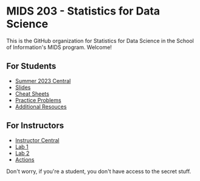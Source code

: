 # MIDS 203 - Statistics for Data Science

This is the GitHub organization for Statistics for Data Science in the School of Information's MIDS program. Welcome! 

## For Students 

- [Summer 2023 Central](https://github.com/mids-w203/summer_23_central)
- [Slides](https://github.com/mids-w203/slides)
- [Cheat Sheets](https://github.com/mids-w203/cheat_sheets)
- [Practice Problems](https://github.com/mids-w203/practice_problems)
- [Additional Resouces](https://github.com/mids-w203/additional-resources)

## For Instructors 

- [Instructor Central](https://github.com/mids-w203/instructor_central)
- [Lab 1](https://github.com/mids-w203/lab_1)
- [Lab 2](https://github.com/mids-w203/lab_2)
- [Actions](https://github.com/mids-w203/release-action)
  
Don't worry, if you're a student, you don't have access to the secret stuff. 
